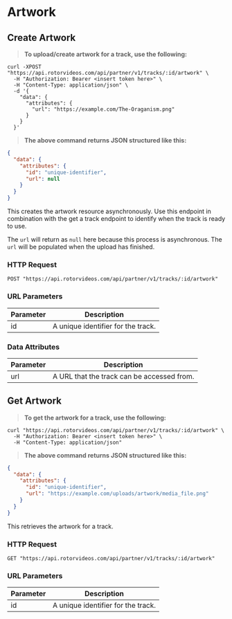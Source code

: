 # Artwork

## Create Artwork

> **To upload/create artwork for a track, use the following:**

```shell
curl -XPOST "https://api.rotorvideos.com/api/partner/v1/tracks/:id/artwork" \
  -H "Authorization: Bearer <insert token here>" \
  -H "Content-Type: application/json" \
  -d '{
    "data": {
      "attributes": {
        "url": "https://example.com/The-Oraganism.png"
      }
    }
  }'

```

> **The above command returns JSON structured like this:**

```json
{
  "data": {
    "attributes": {
      "id": "unique-identifier",
      "url": null
    }
  }
}
```

This creates the artwork resource asynchronously. Use this endpoint in combination with the get a track endpoint to
identify when the track is ready to use.

<aside class="notice">
The <code>url</code> will return as <code>null</code> here because this process is asynchronous. The <code>url</code> will be populated when the upload has finished.
</aside>

### HTTP Request

`POST "https://api.rotorvideos.com/api/partner/v1/tracks/:id/artwork"`

### URL Parameters

| Parameter | Description                                |
|-----------|--------------------------------------------|
| id        | A unique identifier for the track.         |


### Data Attributes

| Parameter | Description                                |
|-----------|--------------------------------------------|
| url       | A URL that the track can be accessed from. |


## Get Artwork

> **To get the artwork for a track, use the following:**

```shell
curl "https://api.rotorvideos.com/api/partner/v1/tracks/:id/artwork" \
  -H "Authorization: Bearer <insert token here>" \
  -H "Content-Type: application/json"
```

> **The above command returns JSON structured like this:**

```json
{
  "data": {
    "attributes": {
      "id": "unique-identifier",
      "url": "https://example.com/uploads/artwork/media_file.png"
    }
  }
}
```

This retrieves the artwork for a track.

### HTTP Request

`GET "https://api.rotorvideos.com/api/partner/v1/tracks/:id/artwork"`

### URL Parameters

| Parameter | Description                                |
|-----------|--------------------------------------------|
| id        | A unique identifier for the track.         |
